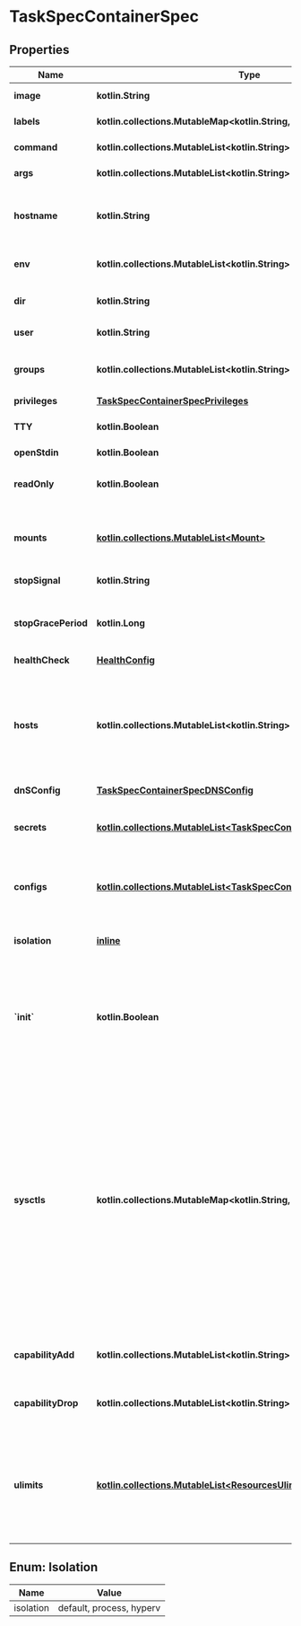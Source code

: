 
# TaskSpecContainerSpec

## Properties
Name | Type | Description | Notes
------------ | ------------- | ------------- | -------------
**image** | **kotlin.String** | The image name to use for the container |  [optional]
**labels** | **kotlin.collections.MutableMap&lt;kotlin.String, kotlin.String&gt;** | User-defined key/value data. |  [optional]
**command** | **kotlin.collections.MutableList&lt;kotlin.String&gt;** | The command to be run in the image. |  [optional]
**args** | **kotlin.collections.MutableList&lt;kotlin.String&gt;** | Arguments to the command. |  [optional]
**hostname** | **kotlin.String** | The hostname to use for the container, as a valid [RFC 1123](https://tools.ietf.org/html/rfc1123) hostname.  |  [optional]
**env** | **kotlin.collections.MutableList&lt;kotlin.String&gt;** | A list of environment variables in the form &#x60;VAR&#x3D;value&#x60;.  |  [optional]
**dir** | **kotlin.String** | The working directory for commands to run in. |  [optional]
**user** | **kotlin.String** | The user inside the container. |  [optional]
**groups** | **kotlin.collections.MutableList&lt;kotlin.String&gt;** | A list of additional groups that the container process will run as.  |  [optional]
**privileges** | [**TaskSpecContainerSpecPrivileges**](TaskSpecContainerSpecPrivileges.md) |  |  [optional]
**TTY** | **kotlin.Boolean** | Whether a pseudo-TTY should be allocated. |  [optional]
**openStdin** | **kotlin.Boolean** | Open &#x60;stdin&#x60; |  [optional]
**readOnly** | **kotlin.Boolean** | Mount the container&#39;s root filesystem as read only. |  [optional]
**mounts** | [**kotlin.collections.MutableList&lt;Mount&gt;**](Mount.md) | Specification for mounts to be added to containers created as part of the service.  |  [optional]
**stopSignal** | **kotlin.String** | Signal to stop the container. |  [optional]
**stopGracePeriod** | **kotlin.Long** | Amount of time to wait for the container to terminate before forcefully killing it.  |  [optional]
**healthCheck** | [**HealthConfig**](HealthConfig.md) |  |  [optional]
**hosts** | **kotlin.collections.MutableList&lt;kotlin.String&gt;** | A list of hostname/IP mappings to add to the container&#39;s &#x60;hosts&#x60; file. The format of extra hosts is specified in the [hosts(5)](http://man7.org/linux/man-pages/man5/hosts.5.html) man page:      IP_address canonical_hostname [aliases]  |  [optional]
**dnSConfig** | [**TaskSpecContainerSpecDNSConfig**](TaskSpecContainerSpecDNSConfig.md) |  |  [optional]
**secrets** | [**kotlin.collections.MutableList&lt;TaskSpecContainerSpecSecretsInner&gt;**](TaskSpecContainerSpecSecretsInner.md) | Secrets contains references to zero or more secrets that will be exposed to the service.  |  [optional]
**configs** | [**kotlin.collections.MutableList&lt;TaskSpecContainerSpecConfigsInner&gt;**](TaskSpecContainerSpecConfigsInner.md) | Configs contains references to zero or more configs that will be exposed to the service.  |  [optional]
**isolation** | [**inline**](#Isolation) | Isolation technology of the containers running the service. (Windows only)  |  [optional]
**&#x60;init&#x60;** | **kotlin.Boolean** | Run an init inside the container that forwards signals and reaps processes. This field is omitted if empty, and the default (as configured on the daemon) is used.  |  [optional]
**sysctls** | **kotlin.collections.MutableMap&lt;kotlin.String, kotlin.String&gt;** | Set kernel namedspaced parameters (sysctls) in the container. The Sysctls option on services accepts the same sysctls as the are supported on containers. Note that while the same sysctls are supported, no guarantees or checks are made about their suitability for a clustered environment, and it&#39;s up to the user to determine whether a given sysctl will work properly in a Service.  |  [optional]
**capabilityAdd** | **kotlin.collections.MutableList&lt;kotlin.String&gt;** | A list of kernel capabilities to add to the default set for the container.  |  [optional]
**capabilityDrop** | **kotlin.collections.MutableList&lt;kotlin.String&gt;** | A list of kernel capabilities to drop from the default set for the container.  |  [optional]
**ulimits** | [**kotlin.collections.MutableList&lt;ResourcesUlimitsInner&gt;**](ResourcesUlimitsInner.md) | A list of resource limits to set in the container. For example: &#x60;{\&quot;Name\&quot;: \&quot;nofile\&quot;, \&quot;Soft\&quot;: 1024, \&quot;Hard\&quot;: 2048}&#x60;\&quot;  |  [optional]


<a name="Isolation"></a>
## Enum: Isolation
Name | Value
---- | -----
isolation | default, process, hyperv



